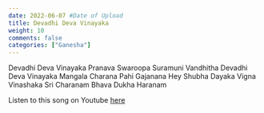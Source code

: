 ```yaml
---
date: 2022-06-07 #Date of Upload
title: Devadhi Deva Vinayaka
weight: 10
comments: false
categories: ["Ganesha"]
---
```


Devadhi Deva Vinayaka
Pranava Swaroopa Suramuni Vandhitha
Devadhi Deva Vinayaka
Mangala Charana Pahi Gajanana
Hey Shubha Dayaka Vigna Vinashaka
Sri Charanam Bhava Dukha Haranam

Listen to this song on Youtube [here](https://www.youtube.com/watch?v=UO9_HReTmZ4)